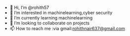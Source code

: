 - 👋 Hi, I’m @rohith57
- 👀 I’m interested in machinelearning,cyber security
- 🌱 I’m currently learning machinelearning
- 💞️ I’m looking to collaborate on projects
- 📫 How to reach me :via gmail:rohithnair637@gmail.com

<!---
rohith57/rohith57 is a ✨ special ✨ repository because its `README.md` (this file) appears on your GitHub profile.
You can click the Preview link to take a look at your changes.
--->
